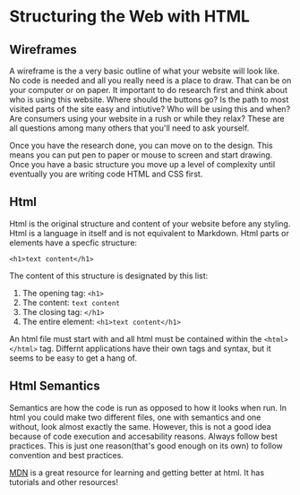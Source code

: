 # Structuring the Web with HTML

## Wireframes

A wireframe is the a very basic outline of what your website will look like. No code is needed and all you really need is a place to draw. That can be on your computer or on paper. It important to do research first and think about who is using this website. Where should the buttons go? Is the path to most visited parts of the site easy and intiutive? Who will be using this and when? Are consumers using your website in a rush or while they relax? These are all questions among many others that you'll need to ask yourself.

Once you have the research done, you can move on to the design. This means you can put pen to paper or mouse to screen and start drawing. Once you have a basic structure you move up a level of complexity until eventually you are writing code HTML and CSS first.

## Html

Html is the original structure and content of your website before any styling. Html is a language in itself and is not equivalent to Markdown. Html parts or elements have a specfic structure:

`<h1>text content</h1>`

The content of this structure is designated by this list:

1. The opening tag: `<h1>`
2. The content: `text content`
3. The closing tag: `</h1>`
4. The entire element: `<h1>text content</h1>`

An html file must start with <!DOCTYPE html> and all html must be contained within the `<html></html>` tag. Differnt applications have their own tags and syntax, but it seems to be easy to get a hang of.

## Html Semantics

Semantics are how the code is run as opposed to how it looks when run. In html you could make two different files, one with semantics and one without, look almost exactly the same. However, this is not a good idea because of code execution and accesability reasons. Always follow best practices. This is just one reason(that's good enough on its own) to follow convention and best practices.

[MDN](https://developer.mozilla.org/en-US/docs/Web/HTML) is a great resource for learning and getting better at html. It has tutorials and other resources!
